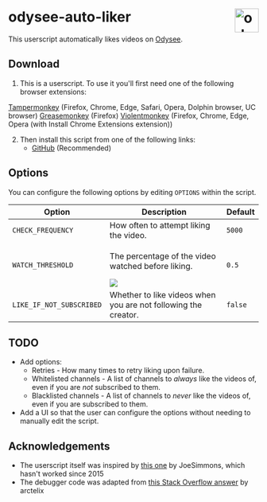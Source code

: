 # odysee-auto-liker <img src="https://raw.githubusercontent.com/Jekabs123/odysee-auto-liker/master/logo.svg" alt="odysee-auto-liker logo" height="48" align="right">

This userscript automatically likes videos on [Odysee](https://odysee.com/).

## Download

1. This is a userscript. To use it you'll first need one of the following browser extensions:

[Tampermonkey](https://www.tampermonkey.net/) (Firefox, Chrome, Edge, Safari, Opera, Dolphin browser, UC browser)
[Greasemonkey](https://www.greasespot.net/) (Firefox)
[Violentmonkey](https://violentmonkey.github.io/get-it/) (Firefox, Chrome, Edge, Opera (with Install Chrome Extensions extension))

2. Then install this script from one of the following links:
   * [GitHub](https://github.com/Jekabs123/odysee-auto-liker/raw/master/odysee-auto-liker.user.js) (Recommended)

## Options

You can configure the following options by editing `OPTIONS` within the script.

Option                   | Description                                                       | Default
------------------------ | ----------------------------------------------------------------- | -------
`CHECK_FREQUENCY`        | How often to attempt liking the video.                            | `5000`
`WATCH_THRESHOLD`        | <p>The percentage of the video watched before liking.</p>![][im1] | `0.5`
`LIKE_IF_NOT_SUBSCRIBED` | Whether to like videos when you are not following the creator.    | `false`

[im1]: readme-images/video-half-watched.png

## TODO

* Add options:
  * Retries - How many times to retry liking upon failure.
  * Whitelisted channels - A list of channels to *always* like the videos of, even if you are *not* subscribed to them.
  * Blacklisted channels - A list of channels to *never* like the videos of, even if you are subscribed to them.
* Add a UI so that the user can configure the options without needing to manually edit the script.

## Acknowledgements

* The userscript itself was inspired by [this one](https://greasyfork.org/en/scripts/4948-youtube-auto-like-videos) by JoeSimmons, which hasn't worked since 2015
* The debugger code was adapted from [this Stack Overflow answer](https://stackoverflow.com/a/32928812/2203482) by arctelix

